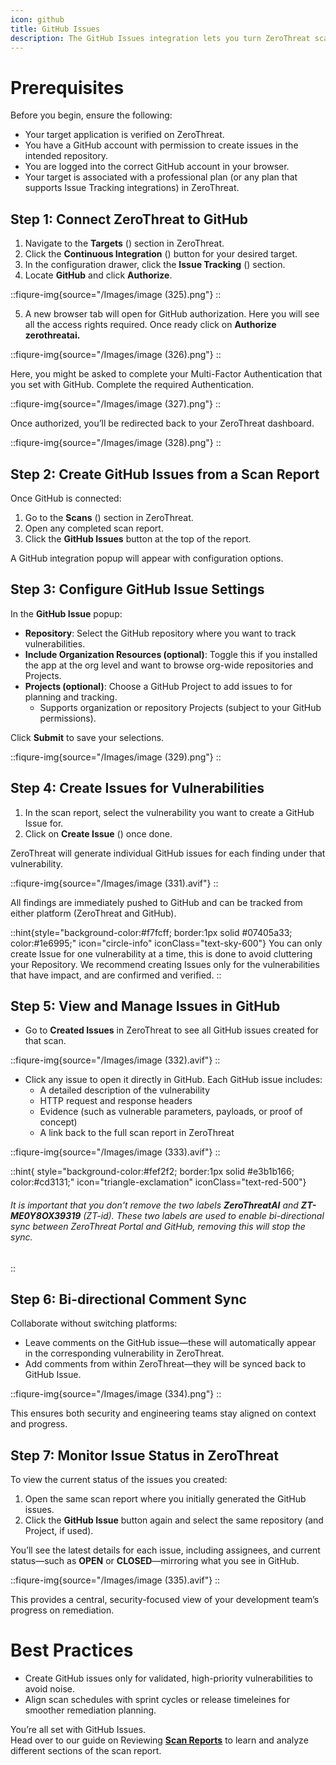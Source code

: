 ```yaml
---
icon: github
title: GitHub Issues
description: The GitHub Issues integration lets you turn ZeroThreat scan findings into real, trackable work right inside the repositories your team uses. Connect once, pick the repository, and directly create issues from inside ZeroThreat scans with all the vulnerability details attached. Comments stay in sync between GitHub and ZeroThreat, reducing back-and-forth and keeping everyone aligned. You also get better planning and prioritization with labels, assignees, and status sync for clear visibility into progress. Whether you're running periodic scans or have a fully automated CI/CD pipeline, this integration ensures that vulnerabilities gets visibility and focus within your GitHub repository.
---
```


# Prerequisites

Before you begin, ensure the following:

* Your target application is verified on ZeroThreat.
* You have a GitHub account with permission to create issues in the intended repository.
* You are logged into the correct GitHub account in your browser.
* Your target is associated with a professional plan (or any plan that supports Issue Tracking integrations) in ZeroThreat.

## Step 1: Connect ZeroThreat to GitHub

1. Navigate to the **Targets** (<img src="/Images/image (44).png" alt="" data-size="line">) section in ZeroThreat.
2. Click the **Continuous Integration** (<img src="/Images/image (207).png" alt="" data-size="line">) button for your desired target.
3. In the configuration drawer, click the **Issue Tracking** (<img src="/Images/image (208).png" alt="" data-size="line">) section.
4. Locate **GitHub** and click **Authorize**.

::fiqure-img{source="/Images/image (325).png"}
::

5. A new browser tab will open for GitHub authorization. Here you will see all the access rights required. Once ready click on **Authorize zerothreatai.**

::fiqure-img{source="/Images/image (326).png"}
::

Here, you might be asked to complete your Multi-Factor Authentication that you set with GitHub. Complete the required Authentication.

::fiqure-img{source="/Images/image (327).png"}
::

Once authorized, you’ll be redirected back to your ZeroThreat dashboard.

::fiqure-img{source="/Images/image (328).png"}
::

## Step 2: Create GitHub Issues from a Scan Report

Once GitHub is connected:

1. Go to the **Scans** (<img src="/Images/image (210).png" alt="" data-size="line">) section in ZeroThreat.
2. Open any completed scan report.
3. Click the **GitHub Issues** button at the top of the report.

A GitHub integration popup will appear with configuration options.

## Step 3: Configure GitHub Issue Settings

In the **GitHub Issue** popup:

* **Repository**: Select the GitHub repository where you want to track vulnerabilities.
* **Include Organization Resources (optional)**: Toggle this if you installed the app at the org level and want to browse org-wide repositories and Projects.
* **Projects (optional)**: Choose a GitHub Project to add issues to for planning and tracking.
  * Supports organization or repository Projects (subject to your GitHub permissions).

Click **Submit** to save your selections.

::fiqure-img{source="/Images/image (329).png"}
::

## Step 4: Create Issues for Vulnerabilities

1. In the scan report, select the vulnerability you want to create a GitHub Issue for.
2. Click on **Create Issue** (<img src="/Images/image (330).avif" alt="" data-size="line">) once done.

ZeroThreat will generate individual GitHub issues for each finding under that vulnerability.

::fiqure-img{source="/Images/image (331).avif"}
::

All findings are immediately pushed to GitHub and can be tracked from either platform (ZeroThreat and GitHub).

::hint{style="background-color:#f7fcff; border:1px solid #07405a33; color:#1e6995;" icon="circle-info" iconClass="text-sky-600"}
You can only create Issue for one vulnerability at a time, this is done to avoid cluttering your Repository. We recommend creating Issues only for the vulnerabilities that have impact, and are confirmed and verified.
::

## Step 5: View and Manage Issues in GitHub

* Go to **Created Issues** in ZeroThreat to see all GitHub issues created for that scan.

::fiqure-img{source="/Images/image (332).avif"}
::

* Click any issue to open it directly in GitHub. Each GitHub issue includes:
  * A detailed description of the vulnerability
  * HTTP request and response headers
  * Evidence (such as vulnerable parameters, payloads, or proof of concept)
  * A link back to the full scan report in ZeroThreat

::fiqure-img{source="/Images/image (333).avif"}
::

::hint{ style="background-color:#fef2f2; border:1px solid #e3b1b166; color:#cd3131;" icon="triangle-exclamation" iconClass="text-red-500"}
###### It is important that you don't remove the two labels **ZeroThreatAI** and **ZT-ME0Y8OX39319** (ZT-id). These two labels are used to enable bi-directional sync between ZeroThreat Portal and GitHub, removing this will stop the sync.
::

## Step 6: Bi-directional Comment Sync

Collaborate without switching platforms:

* Leave comments on the GitHub issue—these will automatically appear in the corresponding vulnerability in ZeroThreat.
* Add comments from within ZeroThreat—they will be synced back to GitHub Issue.

::fiqure-img{source="/Images/image (334).png"}
::

This ensures both security and engineering teams stay aligned on context and progress.

## Step 7: Monitor Issue Status in ZeroThreat

To view the current status of the issues you created:

1. Open the same scan report where you initially generated the GitHub issues.
2. Click the **GitHub Issue** button again and select the same repository (and Project, if used).

You’ll see the latest details for each issue, including assignees, and current status—such as **OPEN** or **CLOSED**—mirroring what you see in GitHub.

::fiqure-img{source="/Images/image (335).avif"}
::

This provides a central, security-focused view of your development team’s progress on remediation.

# Best Practices

* Create GitHub issues only for validated, high-priority vulnerabilities to avoid noise.
* Align scan schedules with sprint cycles or release timeleines for smoother remediation planning.

You’re all set with GitHub Issues.\
Head over to our guide on Reviewing [**Scan Reports**](../../manage-scans/scan-report) to learn and analyze different sections of the scan report.
